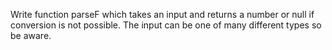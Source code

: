 Write function parseF which takes an input and returns a number or null if conversion is not possible. The input can be one of many different types so be aware.